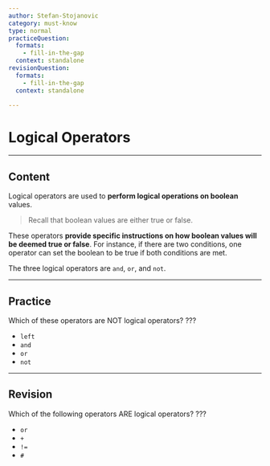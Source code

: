 ```yaml
---
author: Stefan-Stojanovic
category: must-know
type: normal
practiceQuestion:
  formats:
    - fill-in-the-gap
  context: standalone
revisionQuestion:
  formats:
    - fill-in-the-gap
  context: standalone

---
```


# Logical Operators

---

## Content

Logical operators are used to **perform logical operations on boolean** values. 

> Recall that boolean values are either true or false.

These operators **provide specific instructions on how boolean values will be deemed true or false**. For instance, if there are two conditions, one operator can set the boolean to be true if both conditions are met. 

The three logical operators are `and`, `or`, and `not`.

---

## Practice

Which of these operators are NOT logical operators? ???

- `left`
- `and`
- `or`
- `not`

---

## Revision

Which of the following operators ARE logical operators? ???

- `or`
- `+`
- `!=`
- `#`